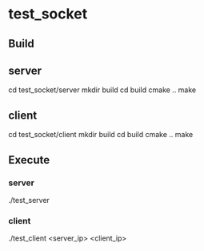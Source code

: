 # test_socket

## Build
## server
cd test_socket/server
mkdir build
cd build
cmake ..
make

## client 
cd test_socket/client
mkdir build
cd build
cmake ..
make

## Execute
### server
./test_server
### client
./test_client <server_ip> <client_ip>
